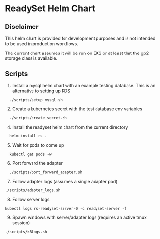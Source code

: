 # ReadySet Helm Chart

## Disclaimer

This helm chart is provided for development purposes and is not intended to be
used in production workflows.

The current chart assumes it will be run on EKS or at least that the gp2
storage class is available.

## Scripts

1. Install a mysql helm chart with an example testing database. This is an alternative to setting up RDS
```
  ./scripts/setup_mysql.sh
```

2. Create a kubernetes secret with the test database env variables
```
  ./scripts/create_secret.sh
```

4. Install the readyset helm chart from the current directory
```
  helm install rs .
```

5. Wait for pods to come up
```
  kubectl get pods -w
```

6. Port forward the adapter
```
  ./scripts/port_forward_adapter.sh
```

7. Follow adapter logs (assumes a single adapter pod)
```
./scripts/adapter_logs.sh
```

8. Follow server logs
```
kubectl logs rs-readyset-server-0 -c readyset-server -f
```

9. Spawn windows with server/adapter logs (requires an active tmux session)
```
./scripts/k8logs.sh
```

